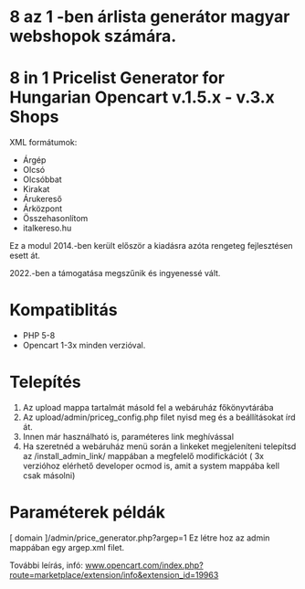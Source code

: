 # 8 az 1 -ben árlista generátor magyar webshopok számára.
# 8 in 1 Pricelist Generator for Hungarian Opencart v.1.5.x - v.3.x Shops

XML formátumok:
- Árgép
- Olcsó
- Olcsóbbat
- Kirakat
- Árukereső
- Árközpont
- Összehasonlítom
- italkereso.hu

Ez a modul 2014.-ben került először a kiadásra azóta rengeteg fejlesztésen esett át.

2022.-ben a támogatása megszűnik és ingyenessé vált.

# Kompatiblitás

- PHP 5-8 
- Opencart 1-3x minden verzióval.

# Telepítés 

1. Az upload mappa tartalmát másold fel a webáruház főkönyvtárába
2. Az upload/admin/priceg_config.php filet nyisd meg és a beállításokat írd át.
3. Innen már használható is, paraméteres link meghívással
4. Ha szeretnéd a webáruház menü során a linkeket megjeleníteni telepítsd az /install_admin_link/ mappában a megfelelő modifickációt
( 3x verzióhoz elérhető developer ocmod is, amit a system mappába kell csak másolni)

# Paraméterek példák
[ domain ]/admin/price_generator.php?argep=1
Ez létre hoz az admin mappában egy argep.xml filet.

További leírás, infó:
www.opencart.com/index.php?route=marketplace/extension/info&extension_id=19963

